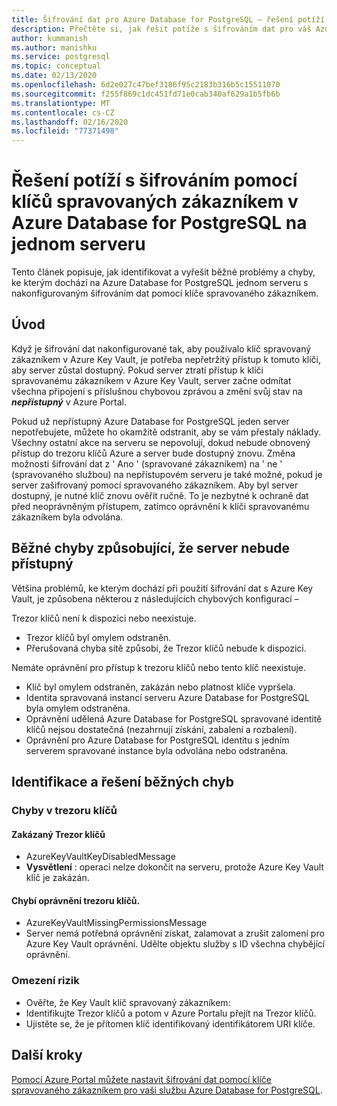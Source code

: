 ```yaml
---
title: Šifrování dat pro Azure Database for PostgreSQL – řešení potíží s jedním serverem
description: Přečtěte si, jak řešit potíže s šifrováním dat pro váš Azure Database for PostgreSQL pro jeden server.
author: kummanish
ms.author: manishku
ms.service: postgresql
ms.topic: conceptual
ms.date: 02/13/2020
ms.openlocfilehash: 6d2e027c47bef3186f95c2183b316b5c15511070
ms.sourcegitcommit: f255f869c1dc451fd71e0cab340af629a1b5fb6b
ms.translationtype: MT
ms.contentlocale: cs-CZ
ms.lasthandoff: 02/16/2020
ms.locfileid: "77371498"
---
```

# <a name="troubleshooting-data-encryption-with-customer-managed-keys-in-azure-database-for-postgresql---single-server"></a>Řešení potíží s šifrováním pomocí klíčů spravovaných zákazníkem v Azure Database for PostgreSQL na jednom serveru
Tento článek popisuje, jak identifikovat a vyřešit běžné problémy a chyby, ke kterým dochází na Azure Database for PostgreSQL jednom serveru s nakonfigurovaným šifrováním dat pomocí klíče spravovaného zákazníkem.

## <a name="introduction"></a>Úvod
Když je šifrování dat nakonfigurované tak, aby používalo klíč spravovaný zákazníkem v Azure Key Vault, je potřeba nepřetržitý přístup k tomuto klíči, aby server zůstal dostupný. Pokud server ztratí přístup k klíči spravovanému zákazníkem v Azure Key Vault, server začne odmítat všechna připojení s příslušnou chybovou zprávou a změní svůj stav na ***nepřístupný*** v Azure Portal.

Pokud už nepřístupný Azure Database for PostgreSQL jeden server nepotřebujete, můžete ho okamžitě odstranit, aby se vám přestaly náklady. Všechny ostatní akce na serveru se nepovolují, dokud nebude obnovený přístup do trezoru klíčů Azure a server bude dostupný znovu. Změna možnosti šifrování dat z ' Ano ' (spravované zákazníkem) na ' ne ' (spravovaného službou) na nepřístupovém serveru je také možné, pokud je server zašifrovaný pomocí spravovaného zákazníkem. Aby byl server dostupný, je nutné klíč znovu ověřit ručně. To je nezbytné k ochraně dat před neoprávněným přístupem, zatímco oprávnění k klíči spravovanému zákazníkem byla odvolána.

## <a name="common-errors-causing-server-to-become-inaccessible"></a>Běžné chyby způsobující, že server nebude přístupný

Většina problémů, ke kterým dochází při použití šifrování dat s Azure Key Vault, je způsobena některou z následujících chybových konfigurací –

Trezor klíčů není k dispozici nebo neexistuje.

* Trezor klíčů byl omylem odstraněn.
* Přerušovaná chyba sítě způsobí, že Trezor klíčů nebude k dispozici.

Nemáte oprávnění pro přístup k trezoru klíčů nebo tento klíč neexistuje.

* Klíč byl omylem odstraněn, zakázán nebo platnost klíče vypršela.
* Identita spravovaná instancí serveru Azure Database for PostgreSQL byla omylem odstraněna.
* Oprávnění udělená Azure Database for PostgreSQL spravované identitě klíčů nejsou dostatečná (nezahrnují získání, zabalení a rozbalení).
* Oprávnění pro Azure Database for PostgreSQL identitu s jedním serverem spravované instance byla odvolána nebo odstraněna.

## <a name="identify-and-resolve-common-errors"></a>Identifikace a řešení běžných chyb
### <a name="errors-on-the-key-vault"></a>Chyby v trezoru klíčů

#### <a name="disabled-key-vault"></a>Zakázaný Trezor klíčů
* AzureKeyVaultKeyDisabledMessage
* **Vysvětlení** : operaci nelze dokončit na serveru, protože Azure Key Vault klíč je zakázán.

#### <a name="missing-key-vault-permissions"></a>Chybí oprávnění trezoru klíčů.
* AzureKeyVaultMissingPermissionsMessage
* Server nemá potřebná oprávnění získat, zalamovat a zrušit zalomení pro Azure Key Vault oprávnění. Udělte objektu služby s ID všechna chybějící oprávnění.

### <a name="mitigation"></a>Omezení rizik
* Ověřte, že Key Vault klíč spravovaný zákazníkem:
* Identifikujte Trezor klíčů a potom v Azure Portalu přejít na Trezor klíčů.
* Ujistěte se, že je přítomen klíč identifikovaný identifikátorem URI klíče.


## <a name="next-steps"></a>Další kroky
[Pomocí Azure Portal můžete nastavit šifrování dat pomocí klíče spravovaného zákazníkem pro vaši službu Azure Database for PostgreSQL](howto-data-encryption-portal.md).